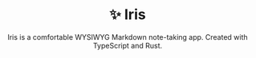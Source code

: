 <h1 align="center">✨ Iris</h1>

<p align="center">Iris is a comfortable WYSIWYG Markdown note-taking app. Created with TypeScript and Rust.</p>